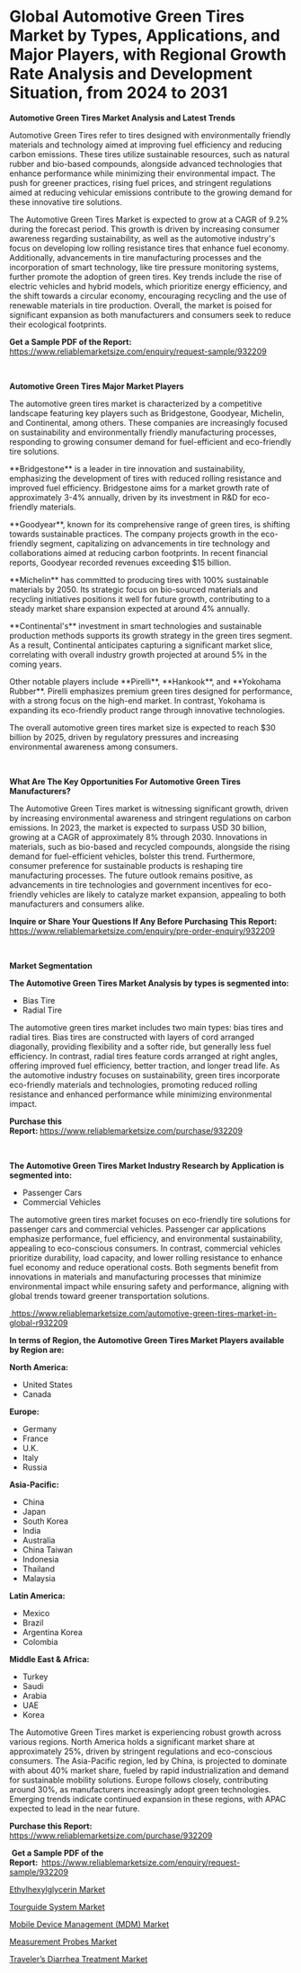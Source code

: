 <p><h1>Global Automotive Green Tires Market by Types, Applications, and Major Players, with Regional Growth Rate Analysis and Development Situation, from 2024 to 2031</h1></p><p><strong>Automotive Green Tires Market Analysis and Latest Trends</strong></p>
<p><p>Automotive Green Tires refer to tires designed with environmentally friendly materials and technology aimed at improving fuel efficiency and reducing carbon emissions. These tires utilize sustainable resources, such as natural rubber and bio-based compounds, alongside advanced technologies that enhance performance while minimizing their environmental impact. The push for greener practices, rising fuel prices, and stringent regulations aimed at reducing vehicular emissions contribute to the growing demand for these innovative tire solutions.</p><p>The Automotive Green Tires Market is expected to grow at a CAGR of 9.2% during the forecast period. This growth is driven by increasing consumer awareness regarding sustainability, as well as the automotive industry's focus on developing low rolling resistance tires that enhance fuel economy. Additionally, advancements in tire manufacturing processes and the incorporation of smart technology, like tire pressure monitoring systems, further promote the adoption of green tires. Key trends include the rise of electric vehicles and hybrid models, which prioritize energy efficiency, and the shift towards a circular economy, encouraging recycling and the use of renewable materials in tire production. Overall, the market is poised for significant expansion as both manufacturers and consumers seek to reduce their ecological footprints.</p></p>
<p><strong>Get a Sample PDF of the Report:&nbsp;</strong> <a href="https://www.reliablemarketsize.com/enquiry/request-sample/932209?utm_campaign=1143&utm_medium=2&utm_source=Github&utm_content=ia&utm_term=25122024&utm_id=automotive-green-tires">https://www.reliablemarketsize.com/enquiry/request-sample/932209</a></p>
<p>&nbsp;</p>
<p><strong>Automotive Green Tires Major Market Players</strong></p>
<p><p>The automotive green tires market is characterized by a competitive landscape featuring key players such as Bridgestone, Goodyear, Michelin, and Continental, among others. These companies are increasingly focused on sustainability and environmentally friendly manufacturing processes, responding to growing consumer demand for fuel-efficient and eco-friendly tire solutions.</p><p>**Bridgestone** is a leader in tire innovation and sustainability, emphasizing the development of tires with reduced rolling resistance and improved fuel efficiency. Bridgestone aims for a market growth rate of approximately 3-4% annually, driven by its investment in R&D for eco-friendly materials.</p><p>**Goodyear**, known for its comprehensive range of green tires, is shifting towards sustainable practices. The company projects growth in the eco-friendly segment, capitalizing on advancements in tire technology and collaborations aimed at reducing carbon footprints. In recent financial reports, Goodyear recorded revenues exceeding $15 billion.</p><p>**Michelin** has committed to producing tires with 100% sustainable materials by 2050. Its strategic focus on bio-sourced materials and recycling initiatives positions it well for future growth, contributing to a steady market share expansion expected at around 4% annually.</p><p>**Continental's** investment in smart technologies and sustainable production methods supports its growth strategy in the green tires segment. As a result, Continental anticipates capturing a significant market slice, correlating with overall industry growth projected at around 5% in the coming years.</p><p>Other notable players include **Pirelli**, **Hankook**, and **Yokohama Rubber**. Pirelli emphasizes premium green tires designed for performance, with a strong focus on the high-end market. In contrast, Yokohama is expanding its eco-friendly product range through innovative technologies. </p><p>The overall automotive green tires market size is expected to reach $30 billion by 2025, driven by regulatory pressures and increasing environmental awareness among consumers.</p></p>
<p>&nbsp;</p>
<p><strong>What Are The Key Opportunities For Automotive Green Tires Manufacturers?</strong></p>
<p><p>The Automotive Green Tires market is witnessing significant growth, driven by increasing environmental awareness and stringent regulations on carbon emissions. In 2023, the market is expected to surpass USD 30 billion, growing at a CAGR of approximately 8% through 2030. Innovations in materials, such as bio-based and recycled compounds, alongside the rising demand for fuel-efficient vehicles, bolster this trend. Furthermore, consumer preference for sustainable products is reshaping tire manufacturing processes. The future outlook remains positive, as advancements in tire technologies and government incentives for eco-friendly vehicles are likely to catalyze market expansion, appealing to both manufacturers and consumers alike.</p></p>
<p><strong>Inquire or Share Your Questions If Any Before Purchasing This Report:</strong> <a href="https://www.reliablemarketsize.com/enquiry/pre-order-enquiry/932209?utm_campaign=1143&utm_medium=2&utm_source=Github&utm_content=ia&utm_term=25122024&utm_id=automotive-green-tires">https://www.reliablemarketsize.com/enquiry/pre-order-enquiry/932209</a></p>
<p>&nbsp;</p>
<p><strong>Market Segmentation</strong></p>
<p><strong>The Automotive Green Tires Market Analysis by types is segmented into:</strong></p>
<p><ul><li>Bias Tire</li><li>Radial Tire</li></ul></p>
<p><p>The automotive green tires market includes two main types: bias tires and radial tires. Bias tires are constructed with layers of cord arranged diagonally, providing flexibility and a softer ride, but generally less fuel efficiency. In contrast, radial tires feature cords arranged at right angles, offering improved fuel efficiency, better traction, and longer tread life. As the automotive industry focuses on sustainability, green tires incorporate eco-friendly materials and technologies, promoting reduced rolling resistance and enhanced performance while minimizing environmental impact.</p></p>
<p><strong>Purchase this Report:&nbsp;</strong><a href="https://www.reliablemarketsize.com/purchase/932209?utm_campaign=1143&utm_medium=2&utm_source=Github&utm_content=ia&utm_term=25122024&utm_id=automotive-green-tires">https://www.reliablemarketsize.com/purchase/932209</a></p>
<p>&nbsp;</p>
<p><strong>The Automotive Green Tires Market Industry Research by Application is segmented into:</strong></p>
<p><ul><li>Passenger Cars</li><li>Commercial Vehicles</li></ul></p>
<p><p>The automotive green tires market focuses on eco-friendly tire solutions for passenger cars and commercial vehicles. Passenger car applications emphasize performance, fuel efficiency, and environmental sustainability, appealing to eco-conscious consumers. In contrast, commercial vehicles prioritize durability, load capacity, and lower rolling resistance to enhance fuel economy and reduce operational costs. Both segments benefit from innovations in materials and manufacturing processes that minimize environmental impact while ensuring safety and performance, aligning with global trends toward greener transportation solutions.</p></p>
<p><a href="https://www.reliablemarketsize.com/automotive-green-tires-market-in-global-r932209?utm_campaign=1143&utm_medium=2&utm_source=Github&utm_content=ia&utm_term=25122024&utm_id=automotive-green-tires">&nbsp;https://www.reliablemarketsize.com/automotive-green-tires-market-in-global-r932209</a></p>
<p><strong>In terms of Region, the Automotive Green Tires Market Players available by Region are:</strong></p>
<p>
    <p> <strong> North America: </strong>
        <ul>
            <li>United States</li>
            <li>Canada</li>
        </ul>
        </p> 
    <p> <strong> Europe: </strong>
        <ul>
            <li>Germany</li>
            <li>France</li>
            <li>U.K.</li>
            <li>Italy</li>
            <li>Russia</li>
        </ul>
        </p> 
    <p> <strong> Asia-Pacific: </strong>
        <ul>
            <li>China</li>
            <li>Japan</li>
            <li>South Korea</li>
            <li>India</li>
            <li>Australia</li>
            <li>China Taiwan</li>
            <li>Indonesia</li>
            <li>Thailand</li>
            <li>Malaysia</li>
        </ul>
        </p> 
    <p> <strong> Latin America: </strong>
        <ul>
            <li>Mexico</li>
            <li>Brazil</li>
            <li>Argentina Korea</li>
            <li>Colombia</li>
        </ul>
        </p> 
    <p> <strong> Middle East & Africa: </strong>
        <ul>
            <li>Turkey</li>
            <li>Saudi</li>
            <li>Arabia</li>
            <li>UAE</li>
            <li>Korea</li>
        </ul>
    </p>
    </p>
<p><p>The Automotive Green Tires market is experiencing robust growth across various regions. North America holds a significant market share at approximately 25%, driven by stringent regulations and eco-conscious consumers. The Asia-Pacific region, led by China, is projected to dominate with about 40% market share, fueled by rapid industrialization and demand for sustainable mobility solutions. Europe follows closely, contributing around 30%, as manufacturers increasingly adopt green technologies. Emerging trends indicate continued expansion in these regions, with APAC expected to lead in the near future.</p></p>
<p><strong>Purchase this Report: </strong><a href="https://www.reliablemarketsize.com/purchase/932209?utm_campaign=1143&utm_medium=2&utm_source=Github&utm_content=ia&utm_term=25122024&utm_id=automotive-green-tires">https://www.reliablemarketsize.com/purchase/932209</a></p>
<p>&nbsp;<strong>Get a Sample PDF of the Report:&nbsp;&nbsp;</strong><a href="https://www.reliablemarketsize.com/enquiry/request-sample/932209?utm_campaign=1143&utm_medium=2&utm_source=Github&utm_content=ia&utm_term=25122024&utm_id=automotive-green-tires">https://www.reliablemarketsize.com/enquiry/request-sample/932209</a></p>
<p><strong></strong></p>
<p><p><a href="https://www.linkedin.com/pulse/sus-genius-market-wq1cf?utm_campaign=1143&utm_medium=2&utm_source=Github&utm_content=ia&utm_term=25122024&utm_id=automotive-green-tires">Ethylhexylglycerin Market</a></p><p><a href="https://www.linkedin.com/pulse/tourguide-system-market-insights-cover-historical-trends-future-q9wjc?utm_campaign=1143&utm_medium=2&utm_source=Github&utm_content=ia&utm_term=25122024&utm_id=automotive-green-tires">Tourguide System Market</a></p><p><a href="https://github.com/lashaunm5st/Market-Research-Report-List-1/blob/main/mobile-device-management-mdm-market.md?utm_campaign=1143&utm_medium=2&utm_source=Github&utm_content=ia&utm_term=25122024&utm_id=automotive-green-tires">Mobile Device Management (MDM) Market</a></p><p><a href="https://www.linkedin.com/pulse/global-measurement-probes-market-analysis-onmarkets-size-growth-9uswe?utm_campaign=1143&utm_medium=2&utm_source=Github&utm_content=ia&utm_term=25122024&utm_id=automotive-green-tires">Measurement Probes Market</a></p><p><a href="https://github.com/castoriffic/Market-Research-Report-List-5/blob/main/travelers-diarrhea-treatment-market.md?utm_campaign=1143&utm_medium=2&utm_source=Github&utm_content=ia&utm_term=25122024&utm_id=automotive-green-tires">Traveler’s Diarrhea Treatment Market</a></p></p>